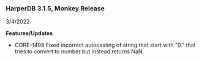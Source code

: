 ### HarperDB 3.1.5, Monkey Release
3/4/2022

**Features/Updates**

* CORE-1498 Fixed incorrect autocasting of string that start with "0." that tries to convert to number but instead returns NaN.